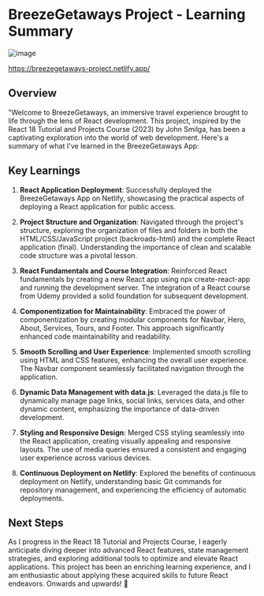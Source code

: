 

# BreezeGetaways Project - Learning Summary

![image](https://github.com/sasipatrsi/react-BreezeGetaways-app/assets/138217061/5dce465e-ba7e-4d44-b68b-f9db898a40fb)


https://breezegetaways-project.netlify.app/

## Overview

"Welcome to BreezeGetaways, an immersive travel experience brought to life through the lens of React development. This project, inspired by the React 18 Tutorial and Projects Course (2023) by John Smilga, has been a captivating exploration into the world of web development. Here's a summary of what I've learned in the BreezeGetaways App:

## Key Learnings

1. **React Application Deployment**: Successfully deployed the BreezeGetaways App on Netlify, showcasing the practical aspects of deploying a React application for public access.

2. **Project Structure and Organization**: Navigated through the project's structure, exploring the organization of files and folders in both the HTML/CSS/JavaScript project (backroads-html) and the complete React application (final). Understanding the importance of clean and scalable code structure was a pivotal lesson.

3. **React Fundamentals and Course Integration**: Reinforced React fundamentals by creating a new React app using npx create-react-app and running the development server. The integration of a React course from Udemy provided a solid foundation for subsequent development.

4. **Componentization for Maintainability**: Embraced the power of componentization by creating modular components for Navbar, Hero, About, Services, Tours, and Footer. This approach significantly enhanced code maintainability and readability.

5. **Smooth Scrolling and User Experience**: Implemented smooth scrolling using HTML and CSS features, enhancing the overall user experience. The Navbar component seamlessly facilitated navigation through the application.

6. **Dynamic Data Management with data.js**: Leveraged the data.js file to dynamically manage page links, social links, services data, and other dynamic content, emphasizing the importance of data-driven development.

7. **Styling and Responsive Design**: Merged CSS styling seamlessly into the React application, creating visually appealing and responsive layouts. The use of media queries ensured a consistent and engaging user experience across various devices.

8. **Continuous Deployment on Netlify**: Explored the benefits of continuous deployment on Netlify, understanding basic Git commands for repository management, and experiencing the efficiency of automatic deployments.

## Next Steps

As I progress in the React 18 Tutorial and Projects Course, I eagerly anticipate diving deeper into advanced React features, state management strategies, and exploring additional tools to optimize and elevate React applications. This project has been an enriching learning experience, and I am enthusiastic about applying these acquired skills to future React endeavors. Onwards and upwards! 🚀
